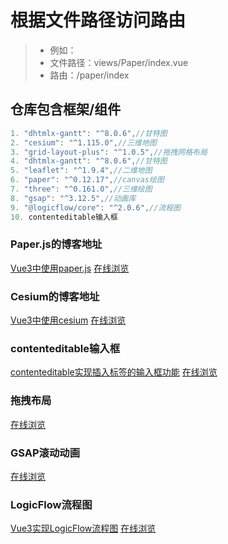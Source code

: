 
# 根据文件路径访问路由

> * 例如：
> * 文件路径：views/Paper/index.vue
> * 路由：/paper/index

## 仓库包含框架/组件

```js
1. "dhtmlx-gantt": "^8.0.6",//甘特图
2. "cesium": "^1.115.0",//三维地图
3. "grid-layout-plus": "^1.0.5",//拖拽网格布局
4. "dhtmlx-gantt": "^8.0.6",//甘特图
5. "leaflet": "^1.9.4",//二维地图
6. "paper": "^0.12.17",//canvas绘图
7. "three": "^0.161.0",//三维绘图
8. "gsap": "^3.12.5",//动画库
9. "@logicflow/core": "^2.0.6",//流程图
10. contenteditable输入框
```

### Paper.js的博客地址

[Vue3中使用paper.js](https://blog.csdn.net/qq_44775782/article/details/137052080)
[在线浏览](https://rmq767.github.io/Vue3-Demo/#/paper/index)

### Cesium的博客地址

[Vue3中使用cesium](https://blog.csdn.net/qq_44775782/article/details/138565105)
[在线浏览](https://rmq767.github.io/Vue3-Demo/#/cesium/getData)

### contenteditable输入框

[contenteditable实现插入标签的输入框功能](https://blog.csdn.net/qq_44775782/article/details/139302247)
[在线浏览](https://rmq767.github.io/Vue3-Demo/#/fneditor/index)

### 拖拽布局
<!-- [contenteditable实现插入标签的输入框功能](https://blog.csdn.net/qq_44775782/article/details/139302247) -->
[在线浏览](https://rmq767.github.io/Vue3-Demo/#/draglayout/index)

### GSAP滚动动画

[在线浏览](https://rmq767.github.io/Vue3-Demo/#/gsap/scroll)

### LogicFlow流程图

[Vue3实现LogicFlow流程图](https://blog.csdn.net/qq_44775782/article/details/143598096)
[在线浏览](https://rmq767.github.io/Vue3-Demo/#/logicflow/index)
